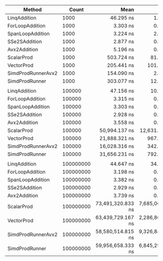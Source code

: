 ﻿|             Method |     Count |              Mean |             Error |          StdDev | Ratio | RatioSD |  Gen 0 | Allocated |
|------------------- |---------- |------------------:|------------------:|----------------:|------:|--------:|-------:|----------:|
|       LinqAddition |      1000 |         46.295 ns |         1.9465 ns |       0.1067 ns |  0.30 |    0.00 | 0.0019 |      32 B |
|    ForLoopAddition |      1000 |          3.303 ns |         0.3340 ns |       0.0183 ns |  0.02 |    0.00 |      - |         - |
|   SpanLoopAddition |      1000 |          3.224 ns |         2.8301 ns |       0.1551 ns |  0.02 |    0.00 |      - |         - |
|      SSe2SAddition |      1000 |          2.877 ns |         0.1315 ns |       0.0072 ns |  0.02 |    0.00 |      - |         - |
|       Avx2Addition |      1000 |          5.196 ns |         0.0962 ns |       0.0053 ns |  0.03 |    0.00 |      - |         - |
|         ScalarProd |      1000 |        503.724 ns |        81.7359 ns |       4.4802 ns |  3.27 |    0.03 | 0.0019 |      32 B |
|         VectorProd |      1000 |        205.441 ns |       101.8060 ns |       5.5803 ns |  1.33 |    0.04 | 0.0019 |      32 B |
| SimdProdRunnerAvx2 |      1000 |        154.090 ns |         2.2416 ns |       0.1229 ns |  1.00 |    0.00 | 0.0019 |      32 B |
|     SimdProdRunner |      1000 |        303.077 ns |        12.4155 ns |       0.6805 ns |  1.97 |    0.00 | 0.0019 |      32 B |
|                    |           |                   |                   |                 |       |         |        |           |
|       LinqAddition |    100000 |         47.156 ns |        10.7652 ns |       0.5901 ns | 0.003 |    0.00 | 0.0019 |      32 B |
|    ForLoopAddition |    100000 |          3.315 ns |         0.0914 ns |       0.0050 ns | 0.000 |    0.00 |      - |         - |
|   SpanLoopAddition |    100000 |          3.303 ns |         0.0459 ns |       0.0025 ns | 0.000 |    0.00 |      - |         - |
|      SSe2SAddition |    100000 |          2.928 ns |         0.7612 ns |       0.0417 ns | 0.000 |    0.00 |      - |         - |
|       Avx2Addition |    100000 |          3.558 ns |         0.4570 ns |       0.0250 ns | 0.000 |    0.00 |      - |         - |
|         ScalarProd |    100000 |     50,994.137 ns |    12,631.9564 ns |     692.4002 ns | 3.182 |    0.05 |      - |      32 B |
|         VectorProd |    100000 |     21,888.321 ns |       967.6665 ns |      53.0411 ns | 1.366 |    0.00 |      - |      32 B |
| SimdProdRunnerAvx2 |    100000 |     16,028.316 ns |       342.4655 ns |      18.7717 ns | 1.000 |    0.00 |      - |      32 B |
|     SimdProdRunner |    100000 |     31,656.231 ns |       792.6723 ns |      43.4490 ns | 1.975 |    0.00 |      - |      32 B |
|                    |           |                   |                   |                 |       |         |        |           |
|       LinqAddition | 100000000 |         44.647 ns |        34.7007 ns |       1.9021 ns | 0.000 |    0.00 | 0.0019 |      32 B |
|    ForLoopAddition | 100000000 |          3.198 ns |         0.1458 ns |       0.0080 ns | 0.000 |    0.00 |      - |         - |
|   SpanLoopAddition | 100000000 |          3.382 ns |         0.6915 ns |       0.0379 ns | 0.000 |    0.00 |      - |         - |
|      SSe2SAddition | 100000000 |          2.929 ns |         0.1570 ns |       0.0086 ns | 0.000 |    0.00 |      - |         - |
|       Avx2Addition | 100000000 |          3.739 ns |         0.2035 ns |       0.0112 ns | 0.000 |    0.00 |      - |         - |
|         ScalarProd | 100000000 | 73,491,320.833 ns | 7,685,065.8502 ns | 421,244.3913 ns | 1.255 |    0.00 |      - |     699 B |
|         VectorProd | 100000000 | 63,439,729.167 ns | 2,286,808.2504 ns | 125,347.6767 ns | 1.083 |    0.01 |      - |     699 B |
| SimdProdRunnerAvx2 | 100000000 | 58,580,514.815 ns | 9,326,847.6488 ns | 511,235.9917 ns | 1.000 |    0.00 |      - |      95 B |
|     SimdProdRunner | 100000000 | 59,956,658.333 ns | 6,845,294.8050 ns | 375,213.7067 ns | 1.024 |    0.01 |      - |     688 B |